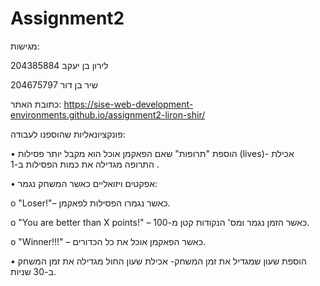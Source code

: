 # Assignment2
 
 מגישות: 
 
 לירון בן יעקב 204385884 
 
 שיר בן דור 204675797

 
כתובת האתר: https://sise-web-development-environments.github.io/assignment2-liron-shir/

פונקציונאליות שהוספנו לעבודה: 

•	הוספת "תרופות" שאם הפאקמן אוכל הוא מקבל יותר פסילות (lives)- אכילת התרופה מגדילה את כמות הפסילות ב-1 .


•	אפקטים ויזואליים כאשר המשחק נגמר: 

 o	"Loser!"– כאשר נגמרו הפסילות לפאקמן.

 o	"You are better than X points!" – כאשר הזמן נגמר ומס' הנקודות קטן מ-100.

 o	"Winner!!!" – כאשר הפאקמן אוכל את כל הכדורים.

 
•	הוספת שעון שמגדיל את זמן המשחק- אכילת שעון החול מגדילה את זמן המשחק ב-30 שניות. 
